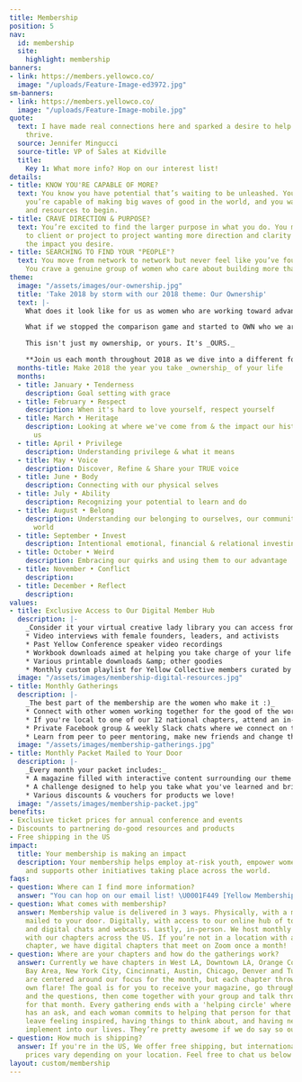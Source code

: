 ```yaml
---
title: Membership
position: 5
nav:
  id: membership
  site:
    highlight: membership
banners:
- link: https://members.yellowco.co/
  image: "/uploads/Feature-Image-ed3972.jpg"
sm-banners:
- link: https://members.yellowco.co/
  image: "/uploads/Feature-Image-mobile.jpg"
quote:
  text: I have made real connections here and sparked a desire to help other women
    thrive.
  source: Jennifer Mingucci
  source-title: VP of Sales at Kidville
  title:
    Key 1: What more info? Hop on our interest list!
details:
- title: KNOW YOU'RE CAPABLE OF MORE?
  text: You know you have potential that’s waiting to be unleashed. You know that
    you’re capable of making big waves of good in the world, and you want community
    and resources to begin.
- title: CRAVE DIRECTION & PURPOSE?
  text: You’re excited to find the larger purpose in what you do. You move from client
    to client or project to project wanting more direction and clarity on how to make
    the impact you desire.
- title: SEARCHING TO FIND YOUR "PEOPLE"?
  text: You move from network to network but never feel like you’ve found your place.
    You crave a genuine group of women who care about building more than just a career.
theme:
  image: "/assets/images/our-ownership.jpg"
  title: 'Take 2018 by storm with our 2018 theme: Our Ownership'
  text: |-
    What does it look like for us as women who are working toward advancing good in the world to _OWN_ who we are, our stories and the issues we see happening all around us? What does it look like when we _STOP_ longing for what we don't have, and start owning what we DO have? What if we stopped denying our passion, our art, and started acknowledging it, giving it room in our lives?

    What if we stopped the comparison game and started to OWN who we are as unique, individual women? What if we took ownership of the issues our world is facing and come together to make a change?

    This isn't just my ownership, or yours. It's _OURS._

    **Join us each month throughout 2018 as we dive into a different focus of ownership, all equipping you to take ownership of your life, who you were meant to be and your personal impact on the world.**
  months-title: Make 2018 the year you take _ownership_ of your life
  months:
  - title: January • Tenderness
    description: Goal setting with grace
  - title: February • Respect
    description: When it's hard to love yourself, respect yourself
  - title: March • Heritage
    description: Looking at where we've come from & the impact our history has on
      us
  - title: April • Privilege
    description: Understanding privilege & what it means
  - title: May • Voice
    description: Discover, Refine & Share your TRUE voice
  - title: June • Body
    description: Connecting with our physical selves
  - title: July • Ability
    description: Recognizing your potential to learn and do
  - title: August • Belong
    description: Understanding our belonging to ourselves, our communities and the
      world
  - title: September • Invest
    description: Intentional emotional, financial & relational investing
  - title: October • Weird
    description: Embracing our quirks and using them to our advantage
  - title: November • Conflict
    description: 
  - title: December • Reflect
    description: 
values:
- title: Exclusive Access to Our Digital Member Hub
  description: |-
    _Consider it your virtual creative lady library you can access from anywhere:_
    * Video interviews with female founders, leaders, and activists
    * Past Yellow Conference speaker video recordings
    * Workbook downloads aimed at helping you take charge of your life and move forward with impact
    * Various printable downloads &amp; other goodies
    * Monthly custom playlist for Yellow Collective members curated by Jessica Blackstock
  image: "/assets/images/membership-digital-resources.jpg"
- title: Monthly Gatherings
  description: |-
    _The best part of the membership are the women who make it :)_
    * Connect with other women working together for the good of the world
    * If you're local to one of our 12 national chapters, attend an in-person event. If you're not local, attend our digital event!
    * Private Facebook group & weekly Slack chats where we connect on the focus for that month.
    * Learn from peer to peer mentoring, make new friends and change the world together!
  image: "/assets/images/membership-gatherings.jpg"
- title: Monthly Packet Mailed to Your Door
  description: |-
    _Every month your packet includes:_
    * A magazine filled with interactive content surrounding our theme for the month. Every issue will lead you toward making powerful changes in your life.
    * A challenge designed to help you take what you've learned and bring it to life.
    * Various discounts & vouchers for products we love!
  image: "/assets/images/membership-packet.jpg"
benefits:
- Exclusive ticket prices for annual conference and events
- Discounts to partnering do-good resources and products
- Free shipping in the US
impact:
  title: Your membership is making an impact
  description: Your membership helps employ at-risk youth, empower women globally,
    and supports other initiatives taking place across the world.
faqs:
- question: Where can I find more information?
  answer: "You can hop on our email list! \U0001F449 [Yellow Membership Interest List](http://eepurl.com/bEZbaH)"
- question: What comes with membership?
  answer: Membership value is delivered in 3 ways. Physically, with a monthly packet
    mailed to your door. Digitally, with access to our online hub of tools, resources
    and digital chats and webcasts. Lastly, in-person. We host monthly in-person gatherings
    with our chapters across the US. If you’re not in a location with an in-person
    chapter, we have digital chapters that meet on Zoom once a month!
- question: Where are your chapters and how do the gatherings work?
  answer: Currently we have chapters in West LA, Downtown LA, Orange County, San Diego,
    Bay Area, New York City, Cincinnati, Austin, Chicago, Denver and Tulsa. The gatherings
    are centered around our focus for the month, but each chapter throws in their
    own flare! The goal is for you to receive your magazine, go through the content
    and the questions, then come together with your group and talk through the focus
    for that month. Every gathering ends with a 'helping circle' where each woman
    has an ask, and each woman commits to helping that person for that month. We always
    leave feeling inspired, having things to think about, and having new goals to
    implement into our lives. They’re pretty awesome if we do say so ourselves.
- question: How much is shipping?
  answer: If you're in the US, We offer free shipping, but international shipping
    prices vary depending on your location. Feel free to chat us below for more info!
layout: custom/membership
---
```


